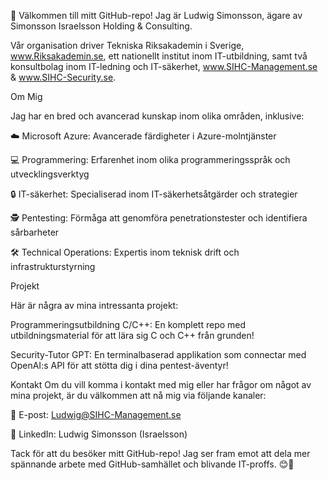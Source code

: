 👋 Välkommen till mitt GitHub-repo! Jag är Ludwig Simonsson, ägare av Simonsson Israelsson Holding & Consulting. 

Vår organisation driver Tekniska Riksakademin i Sverige, www.Riksakademin.se, ett nationellt institut inom IT-utbildning, samt två konsultbolag inom IT-ledning och IT-säkerhet, www.SIHC-Management.se & www.SIHC-Security.se.

Om Mig

Jag har en bred och avancerad kunskap inom olika områden, inklusive:

☁️ Microsoft Azure: Avancerade färdigheter i Azure-molntjänster

💻 Programmering: Erfarenhet inom olika programmeringsspråk och utvecklingsverktyg

🔒 IT-säkerhet: Specialiserad inom IT-säkerhetsåtgärder och strategier

🕵️ Pentesting: Förmåga att genomföra penetrationstester och identifiera sårbarheter

🛠️ Technical Operations: Expertis inom teknisk drift och infrastrukturstyrning

Projekt

Här är några av mina intressanta projekt:

Programmeringsutbildning C/C++: En komplett repo med utbildningsmaterial för att lära sig C och C++ från grunden!

Security-Tutor GPT: En terminalbaserad applikation som connectar med OpenAI:s API för att stötta dig i dina pentest-äventyr!

Kontakt
Om du vill komma i kontakt med mig eller har frågor om något av mina projekt, är du välkommen att nå mig via följande kanaler:

📧 E-post: Ludwig@SIHC-Management.se

💼 LinkedIn: Ludwig Simonsson (Israelsson)

Tack för att du besöker mitt GitHub-repo! Jag ser fram emot att dela mer spännande arbete med GitHub-samhället och blivande IT-proffs. 😊🚀
